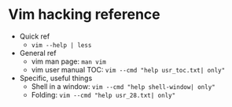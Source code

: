 
# Vim hacking reference

- Quick ref
  - `vim --help | less`
- General ref
  - vim man page: `man vim`
  - vim user manual TOC: `vim --cmd "help usr_toc.txt| only"`
- Specific, useful things
  - Shell in a window: `vim --cmd "help shell-window| only"`
  - Folding: `vim --cmd "help usr_28.txt| only"`

